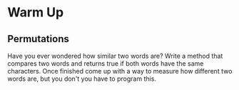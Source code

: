# Warm Up
## Permutations

Have you ever wondered how similar two words are? Write a method that compares two words and returns true if both words have the same characters. Once finished come up with a way to measure how different two words are, but you don't you have to program this.